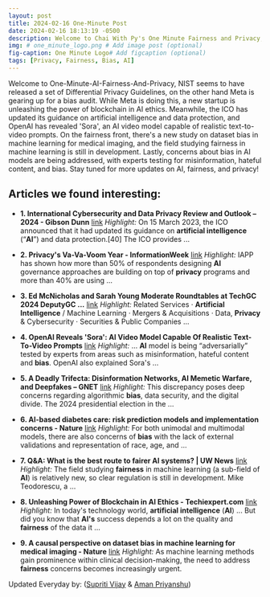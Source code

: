 ```yaml
---
layout: post
title: 2024-02-16 One-Minute Post
date: 2024-02-16 18:13:19 -0500
description: Welcome to Chai With Py's One Minute Fairness and Privacy, which aims to provide you the current happenings in the world of Fairness, Privacy, and AI.
img: # one_minute_logo.png # Add image post (optional)
fig-caption: One Minute Logo# Add figcaption (optional)
tags: [Privacy, Fairness, Bias, AI]
---
```


Welcome to One-Minute-AI-Fairness-And-Privacy, NIST seems to have released a set of Differential Privacy Guidelines, on the other hand Meta is gearing up for a bias audit. While Meta is doing this, a new startup is unleashing the power of blockchain in AI ethics. Meanwhile, the ICO has updated its guidance on artificial intelligence and data protection, and OpenAI has revealed 'Sora', an AI video model capable of realistic text-to-video prompts. On the fairness front, there's a new study on dataset bias in machine learning for medical imaging, and the field studying fairness in machine learning is still in development. Lastly, concerns about bias in AI models are being addressed, with experts testing for misinformation, hateful content, and bias. Stay tuned for more updates on AI, fairness, and privacy!

## Articles we found interesting:

- **1. International Cybersecurity and Data <b>Privacy</b> Review and Outlook – 2024 - Gibson Dunn** [link](https://www.gibsondunn.com/international-cybersecurity-and-data-privacy-review-and-outlook-2024/)
_Highlight:_ On 15 March 2023, the ICO announced that it had updated its guidance on <b>artificial intelligence</b> (“<b>AI</b>”) and data protection.[40] The ICO provides&nbsp;...

- **2. <b>Privacy&#39;s</b> Va-Va-Voom Year - InformationWeek** [link](https://www.informationweek.com/data-management/privacy-s-va-va-voom-year)
_Highlight:_ IAPP has shown how more than 50% of respondents designing <b>AI</b> governance approaches are building on top of <b>privacy</b> programs and more than 40% are using&nbsp;...

- **3. Ed McNicholas and Sarah Young Moderate Roundtables at TechGC 2024 DeputyGC ...** [link](https://www.ropesgray.com/en/news-and-events/events/2024/02/ed-mcnicholas-and-sarah-young-moderate-roundtables-at-techgc-2024-deputygc-national-summit)
_Highlight:_ Related Services &middot; <b>Artificial Intelligence</b> / Machine Learning &middot; Mergers &amp; Acquisitions &middot; Data, <b>Privacy</b> &amp; Cybersecurity &middot; Securities &amp; Public Companies&nbsp;...

- **4. OpenAI Reveals &#39;Sora&#39;: <b>AI</b> Video Model Capable Of Realistic Text-To-Video Prompts** [link](https://www.forbes.com/sites/antoniopequenoiv/2024/02/15/openai-reveals-sora-ai-video-model-capable-of-realistic-text-to-video-prompts/)
_Highlight:_ ... <b>AI</b> model is being “adversarially” tested by experts from areas such as misinformation, hateful content and <b>bias</b>. OpenAI also explained Sora&#39;s&nbsp;...

- **5. A Deadly Trifecta: Disinformation Networks, <b>AI</b> Memetic Warfare, and Deepfakes – GNET** [link](https://gnet-research.org/2024/02/15/a-deadly-trifecta-disinformation-networks-ai-memetic-warfare-and-deepfakes/)
_Highlight:_ This discrepancy poses deep concerns regarding algorithmic <b>bias</b>, data security, and the digital divide. The 2024 presidential election in the&nbsp;...

- **6. <b>AI</b>-based diabetes care: risk prediction models and implementation concerns - Nature** [link](https://www.nature.com/articles/s41746-024-01034-7)
_Highlight:_ For both unimodal and multimodal models, there are also concerns of <b>bias</b> with the lack of external validations and representation of race, age, and&nbsp;...

- **7. Q&amp;A: What is the best route to fairer <b>AI</b> systems? | UW News** [link](https://www.washington.edu/news/2024/02/15/qa-what-is-the-best-route-to-fairer-ai-systems/)
_Highlight:_ The field studying <b>fairness</b> in machine learning (a sub-field of <b>AI</b>) is relatively new, so clear regulation is still in development. Mike Teodorescu, a&nbsp;...

- **8. Unleashing Power of Blockchain in <b>AI</b> Ethics - Techiexpert.com** [link](https://www.techiexpert.com/unleashing-the-power-of-blockchain-in-ai-ethics/)
_Highlight:_ In today&#39;s technology world, <b>artificial intelligence</b> (<b>AI</b>) ... But did you know that <b>AI&#39;s</b> success depends a lot on the quality and <b>fairness</b> of the data it&nbsp;...

- **9. A causal perspective on dataset bias in machine learning for medical imaging - Nature** [link](https://www.nature.com/articles/s42256-024-00797-8)
_Highlight:_ As machine learning methods gain prominence within clinical decision-making, the need to address <b>fairness</b> concerns becomes increasingly urgent.


Updated Everyday by: (<a href="https://supritivijay.github.io/">Supriti Vijay</a> & <a href="https://amanpriyanshu.github.io/">Aman Priyanshu</a>)
